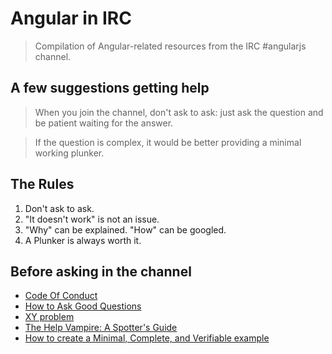 # Angular in IRC

> Compilation of Angular-related resources from the IRC #angularjs channel.

## A few suggestions getting help

> When you join the channel, don't ask to ask: just ask the question and be patient waiting for the answer.

> If the question is complex, it would be better providing a minimal working plunker.

## The Rules

1. Don't ask to ask.
2. &quot;It doesn't work&quot; is not an issue.
3. &quot;Why&quot; can be explained. &quot;How&quot; can be googled.
4. A Plunker is always worth it.

## Before asking in the channel

- [Code Of Conduct](https://github.com/angular/code-of-conduct/blob/master/CODE_OF_CONDUCT.md)
- [How to Ask Good Questions](http://www.catb.org/esr/faqs/smart-questions.html)
- [XY problem](http://xyproblem.info/)
- [The Help Vampire: A Spotter's Guide](http://www.skidmore.edu/~pdwyer/e/eoc/help_vampire.htm)
- [How to create a Minimal, Complete, and Verifiable example](http://stackoverflow.com/help/mcve)

